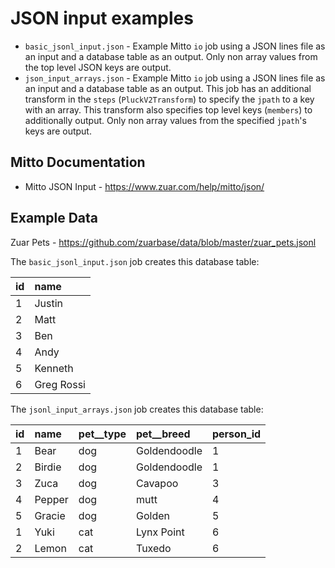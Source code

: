 # JSON input examples

- `basic_jsonl_input.json` - Example Mitto `io` job using a JSON lines file as an input and a database table as an output. Only non array values from the top level JSON keys are output. 
- `json_input_arrays.json` - Example Mitto `io` job using a JSON lines file as an input and a database table as an output. This job has an additional transform in the `steps` (`PluckV2Transform`) to specify the `jpath` to a key with an array. This transform also specifies top level keys (`members`) to additionally output. Only non array values from the specified `jpath`'s keys are output.

## Mitto Documentation
- Mitto JSON Input - https://www.zuar.com/help/mitto/json/

## Example Data
Zuar Pets - https://github.com/zuarbase/data/blob/master/zuar_pets.jsonl

The `basic_jsonl_input.json` job creates this database table:

| id | name |
| :--- | :--- |
| 1 | Justin |
| 2 | Matt |
| 3 | Ben |
| 4 | Andy |
| 5 | Kenneth |
| 6 | Greg Rossi |

The `jsonl_input_arrays.json` job creates this database table:

| id | name | pet\_\_type | pet\_\_breed | person\_id |
| :--- | :--- | :--- | :--- | :--- |
| 1 | Bear | dog | Goldendoodle | 1 |
| 2 | Birdie | dog | Goldendoodle | 1 |
| 3 | Zuca | dog | Cavapoo | 3 |
| 4 | Pepper | dog | mutt | 4 |
| 5 | Gracie | dog | Golden | 5 |
| 1 | Yuki | cat | Lynx Point | 6 |
| 2 | Lemon | cat | Tuxedo | 6 |
